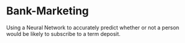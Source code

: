 # Bank-Marketing
Using a Neural Network to accurately predict whether or not a person would be likely to subscribe to a term deposit. 
